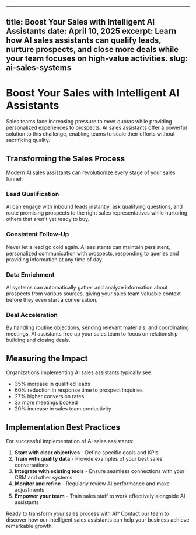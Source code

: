 
---
title: Boost Your Sales with Intelligent AI Assistants
date: April 10, 2025
excerpt: Learn how AI sales assistants can qualify leads, nurture prospects, and close more deals while your team focuses on high-value activities.
slug: ai-sales-systems
---

# Boost Your Sales with Intelligent AI Assistants

Sales teams face increasing pressure to meet quotas while providing personalized experiences to prospects. AI sales assistants offer a powerful solution to this challenge, enabling teams to scale their efforts without sacrificing quality.

## Transforming the Sales Process

Modern AI sales assistants can revolutionize every stage of your sales funnel:

### Lead Qualification
AI can engage with inbound leads instantly, ask qualifying questions, and route promising prospects to the right sales representatives while nurturing others that aren't yet ready to buy.

### Consistent Follow-Up
Never let a lead go cold again. AI assistants can maintain persistent, personalized communication with prospects, responding to queries and providing information at any time of day.

### Data Enrichment
AI systems can automatically gather and analyze information about prospects from various sources, giving your sales team valuable context before they even start a conversation.

### Deal Acceleration
By handling routine objections, sending relevant materials, and coordinating meetings, AI assistants free up your sales team to focus on relationship building and closing deals.

## Measuring the Impact

Organizations implementing AI sales assistants typically see:

- 35% increase in qualified leads
- 60% reduction in response time to prospect inquiries
- 27% higher conversion rates
- 3x more meetings booked
- 20% increase in sales team productivity

## Implementation Best Practices

For successful implementation of AI sales assistants:

1. **Start with clear objectives** - Define specific goals and KPIs
2. **Train with quality data** - Provide examples of your best sales conversations
3. **Integrate with existing tools** - Ensure seamless connections with your CRM and other systems
4. **Monitor and refine** - Regularly review AI performance and make adjustments
5. **Empower your team** - Train sales staff to work effectively alongside AI assistants

Ready to transform your sales process with AI? Contact our team to discover how our intelligent sales assistants can help your business achieve remarkable growth.
